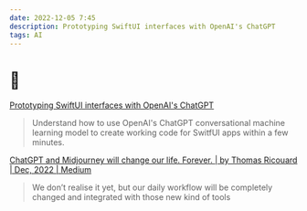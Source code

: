 ```yaml
---
date: 2022-12-05 7:45
description: Prototyping SwiftUI interfaces with OpenAI's ChatGPT
tags: AI
---
```

# 🤯

[Prototyping SwiftUI interfaces with OpenAI's ChatGPT](https://www.createwithswift.com/prototyping-swiftui-interfaces-with-openais-chatgpt/)

> Understand how to use OpenAI's ChatGPT conversational machine learning model to create working code for SwitfUI apps within a few minutes.

[ChatGPT and Midjourney will change our life. Forever. | by Thomas Ricouard | Dec, 2022 | Medium](https://dimillian.medium.com/chatgpt-and-midjourney-will-change-our-life-forever-d5590836fbd9)

> We don’t realise it yet, but our daily workflow will be completely changed and integrated with those new kind of tools
